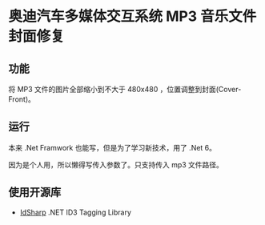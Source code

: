 奥迪汽车多媒体交互系统 MP3 音乐文件封面修复
=======
## 功能
将 MP3 文件的图片全部缩小到不大于 480x480 ，位置调整到封面(Cover-Front)。

## 运行
本来 .Net Framwork 也能写，但是为了学习新技术，用了 .Net 6。

因为是个人用，所以懒得写传入参数了。只支持传入 mp3 文件路径。

## 使用开源库
* [IdSharp](//github.com/RandallFlagg/IdSharpCore)   .NET ID3 Tagging Library